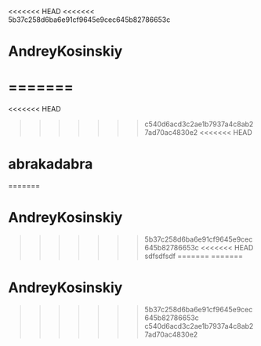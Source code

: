 <<<<<<< HEAD
<<<<<<< 5b37c258d6ba6e91cf9645e9cec645b82786653c
# AndreyKosinskiy
=======
=======
<<<<<<< HEAD
>>>>>>> c540d6acd3c2ae1b7937a4c8ab27ad70ac4830e2
<<<<<<< HEAD
# abrakadabra
=======
# AndreyKosinskiy
>>>>>>> 5b37c258d6ba6e91cf9645e9cec645b82786653c
<<<<<<< HEAD
>>>>>>> sdfsdfsdf
=======
=======
# AndreyKosinskiy
>>>>>>> 5b37c258d6ba6e91cf9645e9cec645b82786653c
>>>>>>> c540d6acd3c2ae1b7937a4c8ab27ad70ac4830e2
